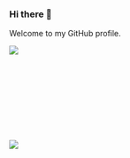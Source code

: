 ### Hi there 👋

Welcome to my GitHub profile.

<div>
<a>
<img align="left" src="https://github-readme-stats.vercel.app/api?username=TheoBearman&show_icons=true&count_private=true" />
</a>
</div>
<br>
<br>
<br>
<br>
<br>
<br>
<br>
<br>
<br>
<br>
<div>
<a>
<img align="left" src="https://github-readme-stats.vercel.app/api/top-langs/?username=TheoBearman&show_icons=true&count_private=true" />
</a>
</div>

<!--
**TheoBearman/TheoBearman** is a ✨ _special_ ✨ repository because its `README.md` (this file) appears on your GitHub profile.

Here are some ideas to get you started:

- 🔭 I’m currently working on ...
- 🌱 I’m currently learning ...
- 👯 I’m looking to collaborate on ...
- 🤔 I’m looking for help with ...
- 💬 Ask me about ...
- 📫 How to reach me: ...
- 😄 Pronouns: ...
- ⚡ Fun fact: ...
-->

